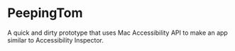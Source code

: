 # PeepingTom
A quick and dirty prototype that uses Mac Accessibility API to make an app similar to Accessibility Inspector.
